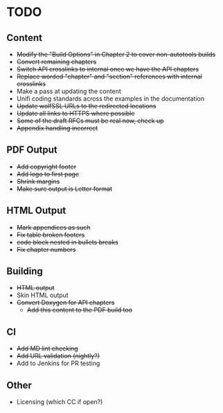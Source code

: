 # TODO

## Content

* ~~Modify the "Build Options" in Chapter 2 to cover non-autotools builds~~
* ~~Convert remaining chapters~~
* ~~Switch API crosslinks to internal once we have the API chapters~~
* ~~Replace worded "chapter" and "section" references with internal crosslinks~~
* Make a pass at updating the content
* Unifi coding standards across the examples in the documentation
* ~~Update wolfSSL URLs to the redirected locations~~
* ~~Update all links to HTTPS where possible~~
* ~~Some of the draft RFCs must be real now, check up~~
* ~~Appendix handling incorrect~~

## PDF Output

* ~~Add copyright footer~~
* ~~Add logo to first page~~
* ~~Shrink margins~~
* ~~Make sure output is Letter format~~

## HTML Output

* ~~Mark appendices as such~~
* ~~Fix table broken footers~~
* ~~code block nested in bullets breaks~~
* ~~Fix chapter numbers~~

## Building

* ~~HTML output~~
* Skin HTML output
* ~~Convert Doxygen for API chapters~~
  * ~~Add this content to the PDF build too~~

## CI

* ~~Add MD lint checking~~
* ~~Add URL validation (nightly?)~~
* Add to Jenkins for PR testing

## Other

* Licensing (which CC if open?)
